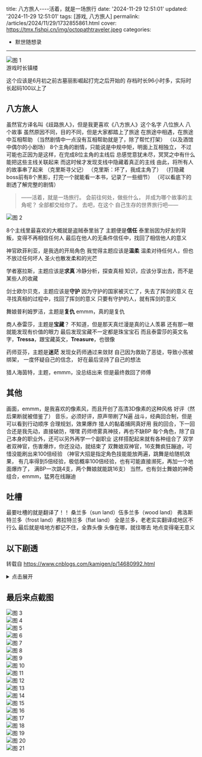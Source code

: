 title: 八方旅人----活着，就是一场旅行
date: '2024-11-29 12:51:01'
updated: '2024-11-29 12:51:01'
tags: [游戏, 八方旅人]
permalink: /articles/2024/11/29/1732855861.html
cover: https://tmx.fishpi.cn/img/octopathtraveler.jpeg
categories: 
- 默世随想录
---
![图 1](https://tmx.fishpi.cn/img/5392640_20241127213345_1.jpg)  
游戏时长镇楼

这个应该是6月初之前古墓丽影崛起打完之后开始的
存档时长96小时多，实际时长起码100以上了


## 八方旅人
虽然官方译名叫《歧路旅人》，但是我更喜欢《八方旅人》这个名字
八位旅人  八个故事
虽然原因不同，目的不同，但是大家都踏上了旅途
在旅途中相遇，在旅途中互相帮助
（当然剧情中一点没有互相帮助就是了，除了帮忙打架）
（以及酒馆中偶尔的小剧场）
8个主角的剧情，只能说是中规中矩，明面上互相独立，
不过可能也正因为是这样，在完成8位主角的主线后
总感觉意犹未尽，冥冥之中有什么能把这些主线关联起来
而这时候才发现支线中隐藏着真正的主线
由此，将所有人的故事串了起来
（克里斯寻父记）
（克里斯：坏了，我成主角了）
（打隐藏boss前有8个黑影，打完一个就能看一本书，记录了一些细节）
（可以看底下的剧透了解完整的剧情）

> ——活着，就是一场旅行。
> 会前往何处，做些什么，
> 并成为哪个故事的主角呢？
> 全部都交给你了。
> 去吧，在这个
> 自己生存的世界旅行吧——

![图 2](https://tmx.fishpi.cn/img/Snipaste_2024-11-28_13-28-13.jpg)  


8个主线里最喜欢的大概就是盗贼泰里翁了
主题便是**信任**
泰里翁因为好友的背叛，变得不再相信任何人
最后在他人的无条件信任中，找回了相信他人的意义

神官欧菲利亚，是我选的开局角色
我觉得主题应该是**温柔**
温柔对待任何人，但也不放过任何坏人
圣火也散发柔和的光芒

学者塞拉斯，主题应该是**求真**
冷静分析，探查真相
知识，应该分享出去，而不是某些人的收藏

剑士欧尔贝克，主题应该是**守护**
因为守护的国家被灭亡了，失去了挥剑的意义
在寻找真相的过程中，找回了挥剑的意义
只要有守护的人，就有挥剑的意义

舞娘普利姆罗洁，主题是**复仇**
emmm，真的是复仇

商人泰雷莎，主题是**宝藏**？
不知道，但是那天真烂漫是真的让人羡慕
还有那一眼就能发现有价值的眼力
最后发现宝藏不一定都是珠宝宝石
而且泰雷莎的英文名字，**Tressa**，跟宝藏英文，**Treasure**，也很像

药师亚芬，主题是**迷茫**
发现女药师通过来敛财
自己因为救助了恶徒，导致小孩被绑架，
一度怀疑自己的信念，
好在最后坚持了自己的想法

猎人海茵特，主题，emmm，没总结出来
但是最终救回了师傅


## 其他
画面，emmm，是我喜欢的像素风，而且开创了高清3D像素的这种风格
好评（然后果断就被借鉴了）
音乐，必须好评，原声带刷了N遍
战斗，经典回合制，但是可以看到行动顺序
合理规划，效果爆炸
猎人的黏着捕网真好用
我的回合，下一回合还是我先动，直接破防，嘿嘿
药师喷雾真神技，再也不缺BP
每个角色，除了自己本身的职业外，还可以另外再学一个副职业
这样搭配起来就有各种组合了
双学者双神官，伤害爆炸，你还没动，就结束了
双舞娘双神官，16支舞疯狂蹦迪，可惜没能刷出来100倍经验
（神官大招是指定角色技能能放两遍，跳舞是给随机效果，
有几率得到5倍经验，极低概率100倍经验，也有可能直接濒死，再加一个地面爆炸了，
满BP一次跳4支，两个舞娘就能跳16支）
当然，也有剑士舞娘的神奇组合，emmm，猛男在线蹦迪


## 吐槽
最要吐槽的就是翻译了！！
桑兰多（sun land）伍多兰多（wood land）
弗洛斯特兰多（frost land）弗拉特兰多（flat land）
全是兰多，老老实实翻译成地区不行么
最后就是啥地方都记不住，全靠头像
头像在哪，就往哪去
地点变得毫无意义


## 以下剧透
转载自 https://www.cnblogs.com/kamigen/p/14680992.html
<details>
<summary>点击展开</summary>


### 最初
传说世界由十三位神祇共同创造。祂们创造了大陆，护佑着人类繁衍生息，还分别对自己钟爱的职业赐福，大陆上的人们也建造了13个对应的祠堂用以祈福、祭祀。
十二位神的力量都是光明而正义的，但第十三神——黑呪（咒）神加尔戴拉（下称魔神）掌握着死亡，为了增强力量，祂想要毁灭人类。
好在十二位神不会坐视不管，祂们与黑呪神大战，最终成功将之打入了终结之门。但神们也遭到重创，从此退回了神界。

为了镇压魔神，远古的人类英雄贝奥武夫王在终结之门上建立了国家——荷鲁布尔古。
贝奥武夫王带领魔术师克洛斯佛德，利用威力强大的四颗龙石的力量将加尔戴拉封印，囚禁在终结之门。
之后，贝奥武夫王将四龙石赐予信赖的骑士瑞布斯，令其世代守护，防止不轨之徒窃取。
目睹了这一圣战的人们建立了圣火教，散布圣火神（十二神之一）的福音。不过，只有圣火教的神官才了解第十三神的故事。
为了颂扬神的伟绩，圣火教每三十年就会举行一次圣火仪式，由选中的神官携带圣火前往教会城市巡礼。

两百年来，人们一直在这片不受威胁的土地上安居乐业。然而，魔神的封印正在慢慢消退——

### 前传
十二神离开人间后，有关祂们的故事被逐渐淡忘。到了八方旅人的时代，十二位神所赐福的职业只剩下八个：
神官、学者、商人、剑士、舞女、药师、盗贼、猎人。这也是我们的八位主角所属的职业。
另外四个职业，占星师、魔术师、符文师、豪武将已无人继承。但祂们的祠堂仍在，等待着冒险者到来。

魔神加尔戴拉受困于封印。但加尔戴拉的信徒魔女莉布拉克找到了曾属于祂的祭坛，并与祂取得了联系，暗中活动。
守护龙石的瑞布斯家族遭遇不测，龙石遗失。家主蔻蒂莉亚在管家的帮助下勉强支撑，找回了一颗龙石。
克洛斯佛德家族也不再担任魔术师，如今的家主格拉墨作为技术精湛的药师远近闻名。

#### 莉布拉克做了什么
莉布拉克作为魔神的继承人，首要任务就是打开终结之门，让魔神在人间重生。为此，她策划了5件事。

* 偷取《边狱之书》
《边狱之书》是“特别书库”藏书，只有学院校长有权阅读。莉布拉克派露西亚接近学者伊冯，唆使他谋杀时任校长，取而代之。
随后，露西亚成为校长秘书，控制着伊冯的一举一动。她偷走《边狱之书》并翻译、印刷，秘密地送给心怀邪念的学者，诱使他们学习、使用。书中记录了魔神的黑暗魔法，需要用人的鲜血作为材料，许多无辜平民因此被害。
十五年后，学者赛拉斯无意中发现了失窃案，决定出发寻找《边狱之书》。
**学者的故事，由此开始。**
* 灭亡荷鲁布尔古
终结之门位于荷鲁布尔古的土地上，因此要复活魔神，势必先毁灭荷鲁布尔古，以增强魔神的力量，也消灭可能的抵抗势力。
但荷鲁布尔古国王阿尔弗雷德爱民如子，深受爱戴，暗杀他异常困难。莉布拉克需要召集一个团队。
莉布拉克收买了一位流浪骑士维尔纳，让他成立佣兵团，壮大声势，并招募到了骑士艾尔哈特。
艾尔哈特的家乡在荷鲁布尔古边境，小时候家乡遭到入侵，但阿尔弗雷德王却没有派兵救援，致使城毁人亡。
艾尔哈特怀恨在心，一直渴望复仇。他作为间谍加入国王的军队，因剑术高超而被称为烈剑骑士，与钢剑骑士欧尔贝克齐名。
等时机成熟，佣兵团发动叛乱，艾尔哈特趁守备空虚，杀死了阿尔弗雷德王，并击败了欧尔贝克，荷鲁布尔古就此覆灭。
失去了守护的国王与人民，欧尔贝克迷失了挥剑的意义，踏上了漫无目的的旅程。
**剑士的故事，由此开始。**
* 间接建立“黑曜会”
大陆的东北地区归贵族领主杰夫利所有。他执政严明，爱护百姓，却也因此结下了不少仇人。
其中一位仇人是席米恩。为了推翻杰夫利，他假扮园丁混入杰夫利家中，与杰夫利的女儿普利姆罗洁成为朋友。
莉布拉克找到席米恩，给了他金钱、权力、佣兵，帮助他成立恐怖组织黑曜会。
在魔神的支持下，黑曜会发展壮大，杰夫利探听到了黑曜会背后的魔神力量，并因此被黑曜会灭口。
普利姆罗洁亲眼目睹了父亲的死亡，躲在暗处逃过一劫。她记住了凶手的标志：乌鸦刺青。她决心为父亲复仇。
她来到大城市桑谢德，成为酒馆的一名舞女，借此收集情报，寻找仇人。
**舞女的故事，由此开始。**
* 偷取四颗龙石
我们遇到莉布拉克时她并未持有龙石，因此无从得知偷取龙石是不是她所为（也可能是她吸收龙石的力量后就将其丢弃了）。
但龙石确实被盗，得到龙石的是一个庞大的盗贼团伙，他们权势很大，甚至控制了一座城市作为窝点，肆意妄为。
此外，大陆还有一位著名的独行盗贼，名叫泰里翁，偷盗无数，从未失手。而且他有自己的正义，并不是无底线的小贼。
瑞布斯家的管家希斯柯特用一枚龙石作为诱饵，布下天罗地网，终于抓到了泰里翁。
作为自由的交换，泰里翁不得不答应帮忙寻找剩余三枚龙石。
**盗贼的故事，由此开始。**
* 诱骗克洛斯佛德家族成员，复活魔神
这是莉布拉克做的最后一件事，在游戏中我们偶遇莉布拉克时，她正是在大陆上四处寻找“命中注定”之人，来复活魔神。
她首先找到了格拉墨，但由于计划不够严密，格拉墨逃走，复活失败了。具体故事可见下文“格拉墨做了什么”。
但莉布拉克不打算放弃。她已经筹划了几百年，魔神必须复活。

此外，在活动的早期，莉布拉克遇到了神官马提亚斯。
马提亚斯所在的村庄因火灾而遭灭顶之灾，他绝望地日夜祈祷，却毫无作用。而莉布拉克利用魔神的力量让马提亚斯长生不死。
得到好处的马提亚斯加入了莉布拉克。他在一个瘟疫流行的村庄中创办黑炎教，展示自己不老不死的能力，取得了村民的信仰。
恰逢此时，教会举办“定年奉火”仪式，由大主教的女儿莉安娜承担，马提亚斯想取得圣火，将圣火中的力量献给魔神，获得更强大的力量。
马提亚斯派人向大主教下毒，致使大主教病逝。这样就能借“复活父亲”骗取莉安娜的信任，夺走圣火。
但马提亚斯没有想到，大主教的养女、莉安娜的好友欧菲莉亚偷偷拿到圣火，决定代替莉安娜执行仪式。
**神官的故事，由此开始。**

#### 格拉墨做了什么
格拉墨的妻子突然染上罕见的重病，药材十分稀有，需要天狗鹫的羽毛。为了救治妻子，格拉墨踏上旅程。
跨越了半个大陆后，格拉墨终于制成了药。为了尽快回到妻子身边，格拉墨搭乘了一艘商船，并将自己的旅行日记留在船上，作为船票。
偶然地，出自商人世家的女孩特蕾莎也登上了这艘船。她发现了旅行日记，决心继承这本日记，踏上自己的商人之旅。
**商人的故事，由此开始。**

不幸的是，在格拉墨回到家之前，他的妻子就因病去世了。
悲痛万分的格拉墨在大陆上四处流浪，成了一名旅行药师。药到病除，救人无数。但他无时无刻不在思念妻子。
在河边的小村庄，格拉墨遇到了名叫亚芬的男孩，他的病与逝去的妻子一模一样。格拉墨毫不犹豫地将药全部送给了男孩。
**药师的故事，由此开始。**

但格拉墨的旅程还没完。一位叫莉布拉克的神秘女子找到他，自称能复活他的妻子。
而且，格拉墨的妻子就在终结之门等着他。
格拉墨是大魔术师的后代，他的血脉让他有能力成为魔神重生的容器，从而令魔神重返世界。
对此一无所知的格拉墨去了终结之门，仪式启动。但他觉察到异样，在仪式完成前挣脱了控制，重创莉布拉克而逃走。

魔神没能复活，可此时的格拉墨已经不再是人形，而是一个通体焦黑、双目血红的怪物。
他经常失控袭击人类，被他凝视的人则会石化。人们惊恐不已，称他为“红眼”。
为了保护人们，圣火骑士团雇佣了最强猎人闪达，准备猎杀红眼。闪达与红眼狭路相逢，遭到石化。
得知消息后，闪达的弟子海茵特为救师父，也踏上征程。
**猎人的故事，由此开始。**

### 正片
在游戏过程中，八人之间几乎没有完整的联系。真相隐藏在一个支线BOSS（难得变态）背后，以致很多玩家压根没有察觉。
这里简单介绍一下八人分别做了什么：
**学者**赛拉斯：
由一起普通的图书失窃案，发现《边狱之书》失踪 → 帮助前辈破获居民失踪案，将学习《边狱之书》黑魔法的学者绳之以法 → 前往伊冯校长老家，打败发动黑魔法而暴走的伊冯 → 前往露西亚的据点，打败暴走的露西亚，研究《边狱之书》（以对抗不轨学者）。
**剑士**欧尔贝克：
救出被强盗劫持的男孩，从强盗首领口中听说艾尔哈特的下落并出发 → 前往斗技场，战胜黑骑士古斯塔夫，得知艾尔哈特的具体位置 → 与艾尔哈特并肩对抗蜥蜴人，了解他的苦衷，二人共同寻找幕后凶手 → 二人与起义军一起打败维尔纳，解放城市，重拾挥剑的意义。
**舞女**普利姆罗洁：
跟踪酒馆管理人发现“左腕”（左腕有乌鸦刺青），杀死管理人，追寻“左腕” → 杀死“左腕”，破坏黑曜馆，追寻“右腕” → 与父亲的老友合力杀死“右腕”，解放家乡，被“后颈”席米恩偷袭而险些丧命 → 在剧院重温童年，坚定信念，杀死席米恩复仇，开始新生活。
**盗贼**泰里翁：
偷蓝龙石失败，与希斯柯特定下协议，寻找其余三枚龙石 → 打败走火入魔的学者奥立克，夺回赤龙石 → 在黑市取得绿龙石，却被昔日兄弟、盗团首领达留斯抢走 → 打败达留斯，夺回绿龙石、黄龙石，重获自由，继续旅行。
**神官**欧菲莉亚：
打败守护者，取得圣火，告别大主教和莉安娜，开启巡礼之行 → 在巡礼城市奉火，并解开了三个孩子的矛盾 →奉火，救出被挟做人质的莉安娜，却反被下药偷走圣火 → 点醒莉安娜，打败并阻止马提亚斯举行仪式，回教会继续履行神官的职责。
**商人**特蕾莎：
设计打败海盗，夺回村民们的财产，踏上旅途 → 在矿业城市打败欺骗矿工的大地主，偶遇商人阿里，二人约定参加大拍卖会 → 得到藏宝图，找到大海盗失传的“宝物”秘石 → 参加大拍卖会，日记被抢，夺回日记后将其送给大富豪之女诺雅，与她成为挚友。
**药师**亚芬：
打败毒蛇，用毒液制药救活好基友的妹妹，决心做旅行药师 → 到达疾病流行的村庄，识破黑心药师的诡计，打败药师后将药免费送给村民 → 救治佣兵米格尔，其恢复后却劫持村民，亚芬又打败了米格尔 → 药师欧根患上与亚芬同样的重病，亚芬打败天狗鹫治愈欧根，继续旅行。
**猎人**海茵特:
打败祸害森林的基萨鲁玛，遇到师父的魔狼哈根，启程寻找师父 → 遇到师父的老友娜塔莉亚，在附近的幻影之森找到被红眼石化的师父 →在占卜师苏珊娜指点下取得防止石化的芸香药草，启程狩猎红眼 → 与讨伐队一起打败红眼，拯救被石化的人们和师父，师徒共同踏上旅程。

### 尾声
当八人结束自己的旅程之时，魔女莉布拉克也将格拉墨的儿子克里斯骗到了终结之门，成功复活了魔神。
只有玩家完成了规定的支线任务，才能开启通往终结之门的道路。
门内囚禁着曾被我们击败的8个boss灵魂，其中有些因贪欲而归附魔神（马提亚斯、席米恩、伊冯、维尔纳），有些则本就邪恶（猛毒虎、龙、米格尔、达留斯）。
每个灵魂被击败后都会留下一小段文本，讲述隐藏的真相（文本的内容已经被我结合到了前传中）。
最终，莉布拉克融入魔神体内，八位主角兵分两路，迎战魔神加尔戴拉的头部和身体。
这两场战斗还是非常精（困）彩（难）的，BGM也很有史诗感，不妨来听：[魔神の血を継ぐ者](http://music.163.com/song?id=865857598&userid=300039393)
激战过后，莉布拉克死亡，魔神战败，又一次被封入终结之门。八方旅人的故事，告一段落。

</details>

## 最后来点截图
![图 3](https://tmx.fishpi.cn/img/5392640_20240603183451_1.jpg)  
![图 4](https://tmx.fishpi.cn/img/5392640_20240603223254_1.jpg)  
![图 5](https://tmx.fishpi.cn/img/5392640_20240604125329_1.jpg)  
![图 6](https://tmx.fishpi.cn/img/5392640_20240607130954_1.jpg)  
![图 7](https://tmx.fishpi.cn/img/5392640_20240620125845_1.jpg)  
![图 8](https://tmx.fishpi.cn/img/5392640_20240710125212_1.jpg)  
![图 9](https://tmx.fishpi.cn/img/5392640_20240713131707_1.jpg)  
![图 10](https://tmx.fishpi.cn/img/5392640_20240716131716_1.jpg)  
![图 11](https://tmx.fishpi.cn/img/5392640_20240719125937_1.jpg)  
![图 12](https://tmx.fishpi.cn/img/5392640_20240729130204_1.jpg)  
![图 13](https://tmx.fishpi.cn/img/5392640_20240805124849_1.jpg)  
![图 14](https://tmx.fishpi.cn/img/5392640_20240816235849_1.jpg)  
![图 15](https://tmx.fishpi.cn/img/5392640_20240821132508_1.jpg)  
![图 16](https://tmx.fishpi.cn/img/5392640_20240904180434_1.jpg)  
![图 17](https://tmx.fishpi.cn/img/5392640_20240912123819_1.jpg)  
![图 18](https://tmx.fishpi.cn/img/5392640_20240912131538_1.jpg)  
![图 19](https://tmx.fishpi.cn/img/5392640_20241125133201_1.jpg)  
![图 20](https://tmx.fishpi.cn/img/5392640_20241127134258_1.jpg)  
![图 21](https://tmx.fishpi.cn/img/5392640_20241127213405_1.jpg)  

